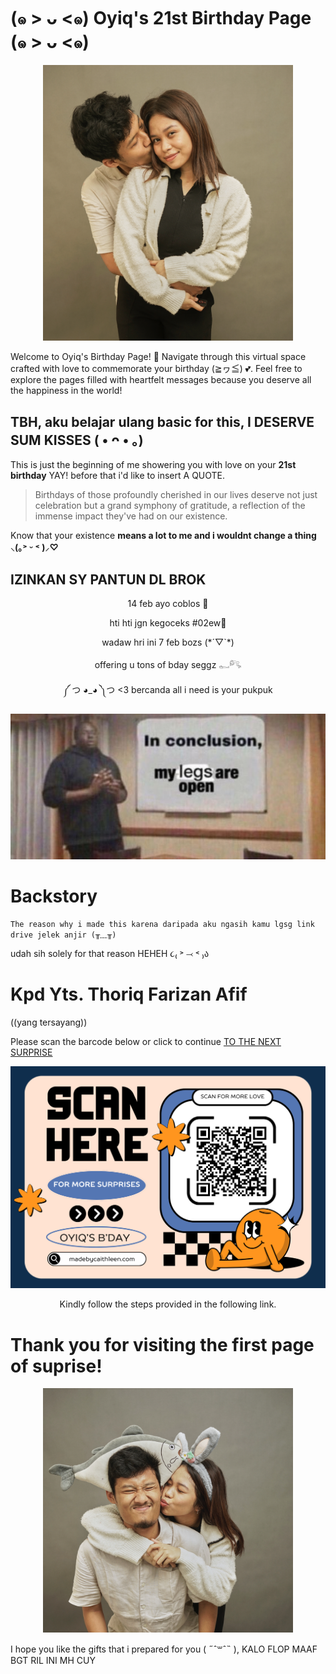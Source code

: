 # (๑ > ᴗ <๑) Oyiq's 21st Birthday Page (๑ > ᴗ <๑)

<p align="center">
  <img width="400" src="https://raw.githubusercontent.com/caithleend5/hbdseng.github.io/gh-pages/Screen%20Shot%202024-01-17%20at%2000.19.52.png">
</p>

Welcome to Oyiq's Birthday Page! 🎉 Navigate through this virtual space crafted with love to commemorate your birthday (≧ヮ≦) 💕. 
Feel free to explore the pages filled with heartfelt messages because you deserve all the happiness in the world!

## TBH, aku belajar ulang basic for this, I DESERVE SUM KISSES ( • ᴖ • ｡)

This is just the beginning of me showering you with love on your **21st birthday** YAY! before that i'd like to insert A QUOTE.

>Birthdays of those profoundly cherished in our lives deserve not just celebration but a grand symphony of gratitude, a reflection of the immense impact they've had on our existence.

Know that your existence **means a lot to me and i wouldnt change a thing ⸜(｡˃ ᵕ ˂ )⸝♡**

## IZINKAN SY PANTUN DL BROK

<p align="center">
14 feb ayo coblos 🏹
</p>
<p align="center">
hti hti jgn kegoceks #02ew🤮
</p>
<p align="center">
wadaw hri ini 7 feb bozs (*´▽`*)
</p>
<p align="center">
offering u tons of bday seggz 𓀿𓀐
</p>

<p align="center">
༼ つ ◕_◕ ༽つ <3 bercanda all i need is your pukpuk
</p>
  
<p align="center">
  <img width="600" src="https://raw.githubusercontent.com/caithleend5/hbdseng.github.io/gh-pages/533cb9b6d6b0d8052adc960d3535f69e.jpeg">
</p>

# Backstory

```
The reason why i made this karena daripada aku ngasih kamu lgsg link drive jelek anjir (╥﹏╥)
```
udah sih solely for that reason HEHEH ૮₍ ˃ ⤙ ˂ ₎ა

# Kpd Yts. Thoriq Farizan Afif 
((yang tersayang)) 

Please scan the barcode below or click to continue [TO THE NEXT SURPRISE](https://drive.google.com/drive/folders/1i6B1682YMfo3hG8dLMmmin6E7mTslEOc?usp=sharing)

<p align="center">
  <img width="600" src="https://raw.githubusercontent.com/caithleend5/hbdseng.github.io/gh-pages/Blue%20and%20Orange%20Illustrated%20Scan%20QR%20Code%20Flyer.png">
</p>

<p align="center">
Kindly follow the steps provided in the following link.
</p>

# Thank you for visiting the first page of suprise!

<p align="center">
  <img width="400" src="https://raw.githubusercontent.com/caithleend5/hbdseng.github.io/gh-pages/Screen%20Shot%202024-01-17%20at%2000.24.29.png">
</p>

I hope you like the gifts that i prepared for you ( ˶ˆ꒳ˆ˵ ), KALO FLOP MAAF BGT RIL INI MH CUY

